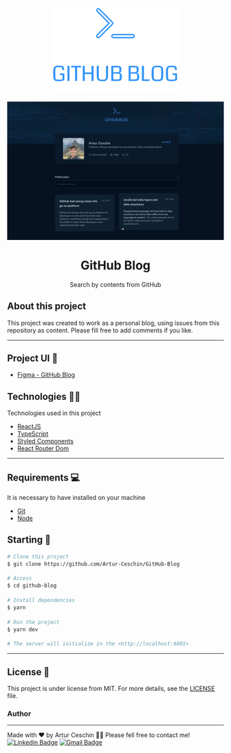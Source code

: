 <h1 align="center">
  <img alt="Logo" src="./public/logo.svg" alt="GitHub-Blog - Ignite ">
</h1>

![gif project](./public/github-blog-demo.gif)


<h1 align="center">
    GitHub Blog
</h1>
<p align="center">Search by contents from GitHub</p>

## About this project

This project was created to work as a personal blog, using issues from this repository as content. Please fill free to add comments if you like.

---

## Project UI 🎨

- [Figma - GitHub Blog](https://www.figma.com/community/file/1138814951106121051)

## Technologies 👩‍💻

Technologies used in this project

- [ReactJS](https://reactjs.org/)
- [TypeScript](https://www.typescriptlang.org/)
- [Styled Components](https://styled-components.com/)
- [React Router Dom](https://reactrouter.com/en/main)
---

## Requirements 💻

It is necessary to have installed on your machine

- [Git](https://git-scm.com/)
- [Node](https://nodejs.org/en/)


## Starting 🚀

```bash
# Clone this project
$ git clone https://github.com/Artur-Ceschin/GitHub-Blog

# Access
$ cd github-blog

# Install dependencies
$ yarn

# Run the project
$ yarn dev

# The server will initialize in the <http://localhost:4001>
```

---

## License 📃

This project is under license from MIT. For more details, see the [LICENSE](./LICENSE) file.

### Author

---

Made with ❤️ by Artur Ceschin 👋🏼 Please fell free to contact me!
<br/>
[![Linkedin Badge](https://img.shields.io/badge/-Artur-blue?style=flat-square&logo=Linkedin&logoColor=white&link=https://www.linkedin.com/in/artur-peres-ceschin-programador/)](https://www.linkedin.com/in/artur-peres-ceschin-programador/)
[![Gmail Badge](https://img.shields.io/badge/-artur.ceschin@.com-c14438?style=flat-square&logo=Gmail&logoColor=white&link=mailto:artur.ceschin@gmail.com)](mailto:artur.ceschin@gmail.com)